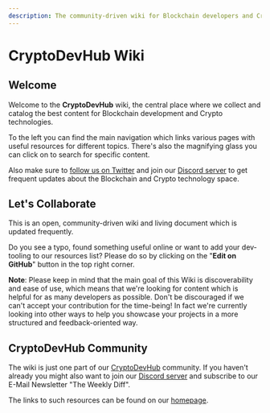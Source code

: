 ```yaml
---
description: The community-driven wiki for Blockchain developers and Crypto technologists.
---
```


# CryptoDevHub Wiki

## Welcome

Welcome to the **CryptoDevHub** wiki, the central place where we collect and catalog the best content for Blockchain development and Crypto technologies.

To the left you can find the main navigation which links various pages with useful resources for different topics. There's also the magnifying glass you can click on to search for specific content.

Also make sure to [follow us on Twitter](https://twitter.com/cryptodevhub) and join our [Discord server](https://cryptodevhub.io/discord) to get frequent updates about the Blockchain and Crypto technology space.

## Let's Collaborate

This is an open, community-driven wiki and living document which is updated frequently.

Do you see a typo, found something useful online or want to add your dev-tooling to our resources list? Please do so by clicking on the "**Edit on GitHub**" button in the top right corner.

**Note**: Please keep in mind that the main goal of this Wiki is discoverability and ease of use, which means that we're looking for content which is helpful for as many developers as possible. Don't be discouraged if we can't accept your contribution for the time-being! In fact we're currently looking into other ways to help you showcase your projects in a more structured and feedback-oriented way.

## CryptoDevHub Community

The wiki is just one part of our [CryptoDevHub](https://cryptodevhub.io) community. If you haven't already you might also want to join our [Discord server](https://cryptodevhub.io/discord) and subscribe to our E-Mail Newsletter "The Weekly Diff".

The links to such resources can be found on our [homepage](https://cryptodevhub.io).

